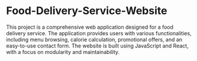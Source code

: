 # Food-Delivery-Service-Website
This project is a comprehensive web application designed for a food delivery service. The application provides users with various functionalities, including menu browsing, calorie calculation, promotional offers, and an easy-to-use contact form. The website is built using JavaScript and React, with a focus on modularity and maintainability.
